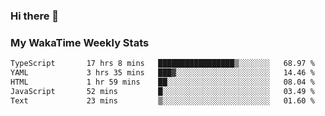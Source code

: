### Hi there 👋

<!--
**royschrauwen/royschrauwen** is a ✨ _special_ ✨ repository because its `README.md` (this file) appears on your GitHub profile.

Here are some ideas to get you started:

- 🔭 I’m currently working on ...
- 🌱 I’m currently learning ...
- 👯 I’m looking to collaborate on ...
- 🤔 I’m looking for help with ...
- 💬 Ask me about ...
- 📫 How to reach me: ...
- 😄 Pronouns: ...
- ⚡ Fun fact: ...
-->


### My WakaTime Weekly Stats
<!--START_SECTION:waka-->

```txt
TypeScript       17 hrs 8 mins   █████████████████▒░░░░░░░   68.97 %
YAML             3 hrs 35 mins   ███▓░░░░░░░░░░░░░░░░░░░░░   14.46 %
HTML             1 hr 59 mins    ██░░░░░░░░░░░░░░░░░░░░░░░   08.04 %
JavaScript       52 mins         █░░░░░░░░░░░░░░░░░░░░░░░░   03.49 %
Text             23 mins         ▒░░░░░░░░░░░░░░░░░░░░░░░░   01.60 %
```

<!--END_SECTION:waka-->
